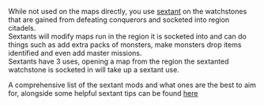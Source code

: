 While not used on the maps directly, you use [sextant](<https://pathofexile.gamepedia.com/Sextant>) on the watchstones that are gained from defeating conquerors and socketed 
into region citadels. <br>
Sextants will modify maps run in the region it is socketed into and can do things such as add extra packs of monsters, make monsters drop items identified 
and even add master missions. <br>
Sextants have 3 uses, opening a map from the region the sextanted watchstone is socketed in will take up a sextant use. <br>

A comprehensive list of the sextant mods and what ones are the best to aim for, alongside some helpful sextant tips can be found [here](<https://pathofexile.gamepedia.com/Sextant#List_of_Modifiers>)